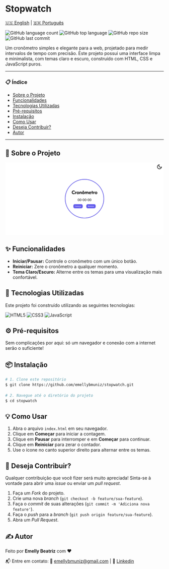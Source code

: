 # Stopwatch
[🇺🇸 English](./README.en.md) | [🇧🇷 Português](./README.md)

![GitHub language count](https://img.shields.io/github/languages/count/emellybmuniz/stopwatch)
![GitHub top language](https://img.shields.io/github/languages/top/emellybmuniz/stopwatch)
![GitHub repo size](https://img.shields.io/github/repo-size/emellybmuniz/stopwatch)
![GitHub last commit](https://img.shields.io/github/last-commit/emellybmuniz/stopwatch)

Um cronômetro simples e elegante para a web, projetado para medir intervalos de tempo com precisão. Este projeto possui uma interface limpa e minimalista, com temas claro e escuro, construído com HTML, CSS e JavaScript puros.

---

### 📋 Índice

- [Sobre o Projeto](#-sobre-o-projeto)
- [Funcionalidades](#-funcionalidades)
- [Tecnologias Utilizadas](#-tecnologias-utilizadas)
- [Pré-requisitos](#-pré-requisitos)
- [Instalação](#-instalação)
- [Como Usar](#-como-usar)
- [Deseja Contribuir?](#-deseja-contribuir)
- [Autor](#-autor)

---

## 📖 Sobre o Projeto

![Demonstração do Projeto](src/imagens/stopwatch-light.png)


## ✨ Funcionalidades

- **Iniciar/Pausar:** Controle o cronômetro com um único botão.
- **Reiniciar:** Zere o cronômetro a qualquer momento.
- **Tema Claro/Escuro:** Alterne entre os temas para uma visualização mais confortável.

## 🚀 Tecnologias Utilizadas

Este projeto foi construído utilizando as seguintes tecnologias:

![HTML5](https://img.shields.io/badge/html5-%23E34F26.svg?style=for-the-badge&logo=html5&logoColor=white)
![CSS3](https://img.shields.io/badge/css3-%231572B6.svg?style=for-the-badge&logo=css3&logoColor=white)
![JavaScript](https://img.shields.io/badge/javascript-%23323330.svg?style=for-the-badge&logo=javascript&logoColor=%23F7DF1E)

## ⚙️ Pré-requisitos

Sem complicações por aqui: só um navegador e conexão com a internet serão o suficiente!

## 📦 Instalação

```bash
# 1. Clone este repositório
$ git clone https://github.com/emellybmuniz/stopwatch.git

# 2. Navegue até o diretório do projeto
$ cd stopwatch
```

## 💡 Como Usar

1. Abra o arquivo `index.html` em seu navegador.
2. Clique em **Começar** para iniciar a contagem.
3. Clique em **Pausar** para interromper e em **Começar** para continuar.
4. Clique em **Reiniciar** para zerar o contador.
5. Use o ícone no canto superior direito para alternar entre os temas.

## 🤔 Deseja Contribuir?

Qualquer contribuição que você fizer será muito apreciada! Sinta-se à vontade para abrir uma *issue* ou enviar um *pull request*. 

1. Faça um *Fork* do projeto.
2. Crie uma nova *branch* (`git checkout -b feature/sua-feature`).
3. Faça o *commit* de suas alterações (`git commit -m 'Adiciona nova feature'`).
4. Faça o *push* para a *branch* (`git push origin feature/sua-feature`).
5. Abra um *Pull Request*.

## ✍️ Autor

Feito por **Emelly Beatriz** com ❤️

📬 Entre em contato:
📧 emellybmuniz@gmail.com |
💼 [Linkedin](www.linkedin.com/in/emellybmuniz)








